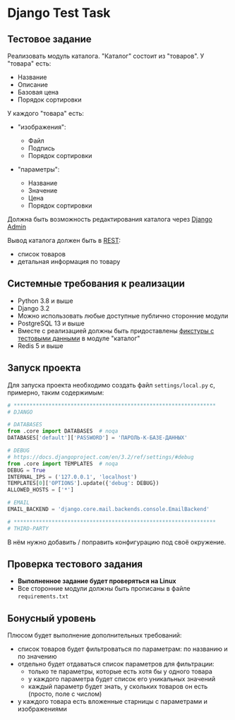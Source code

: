 # Django Test Task

## Тестовое задание

Реализовать модуль каталога.
"Каталог" состоит из "товаров". У "товара" есть:

* Название
* Описание
* Базовая цена
* Порядок сортировки

У каждого "товара" есть:

* "изображения":
  * Файл
  * Подпись
  * Порядок сортировки

* "параметры":
  * Название
  * Значение
  * Цена
  * Порядок сортировки

Должна быть возможность редактирования каталога через [Django Admin](https://docs.djangoproject.com/en/3.2/ref/contrib/admin/)

Вывод каталога должен быть в [REST](https://www.django-rest-framework.org/):

* список товаров
* детальная информация по товару

## Системные требования к реализации

* Python 3.8 и выше
* Django 3.2
* Можно использовать любые доступные публично сторонние модули
* PostgreSQL 13 и выше
* Вместе с реализацией должны быть придоставлены [фикстуры с тестовыми данными](https://docs.djangoproject.com/en/3.2/howto/initial-data/) в модуле "каталог"
* Redis 5 и выше

## Запуск проекта

Для запуска проекта необходимо создать файл `settings/local.py` с, примерно, таким содержимым:

```python
# ****************************************************************
# DJANGO

# DATABASES
from .core import DATABASES  # noqa
DATABASES['default']['PASSWORD'] = 'ПАРОЛЬ-К-БАЗЕ-ДАННЫХ'

# DEBUG
# https://docs.djangoproject.com/en/3.2/ref/settings/#debug
from .core import TEMPLATES  # noqa
DEBUG = True
INTERNAL_IPS = ('127.0.0.1', 'localhost')
TEMPLATES[0]['OPTIONS'].update({'debug': DEBUG})
ALLOWED_HOSTS = ['*']

# EMAIL
EMAIL_BACKEND = 'django.core.mail.backends.console.EmailBackend'

# ****************************************************************
# THIRD-PARTY

```

В нём нужно добавить / поправить конфигурацию под своё окружение.

## Проверка тестового задания

* **Выполненное задание будет проверяться на Linux**
* Все сторонние модули должны быть прописаны в файле `requirements.txt`

## Бонусный уровень

Плюсом будет выполнение дополнительных требований:

* список товаров будет фильтроваться по параметрам: по названию и по значению
* отдельно будет отдаваться список параметров для фильтрации:
    - только те параметры, которые есть хотя бы у одного товара
    - у каждого параметра будет список его уникальных значений
    - каждый параметр будет знать, у скольких товаров он есть (просто, поле с числом)
* у каждого товара есть вложенные старницы с параметрами и изображениями
